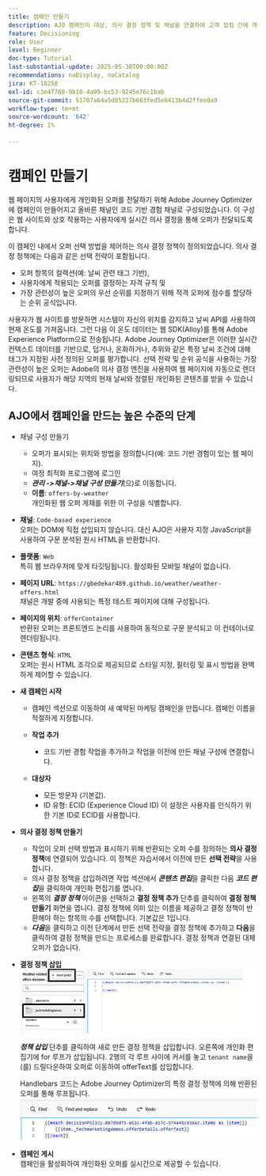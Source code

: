```yaml
---
title: 캠페인 만들기
description: AJO 캠페인이 대상, 의사 결정 정책 및 채널을 연결하여 고객 접점 간에 개인화된 오퍼를 적시에 전달하는 방법을 알아봅니다.
feature: Decisioning
role: User
level: Beginner
doc-type: Tutorial
last-substantial-update: 2025-05-30T00:00:00Z
recommendations: noDisplay, noCatalog
jira: KT-18258
exl-id: c3e4f760-9b10-4a99-bc53-9245e76c1bab
source-git-commit: 51707a64a5d05227b663fed5e0413b4d2ffee0a9
workflow-type: tm+mt
source-wordcount: '642'
ht-degree: 1%

---
```


# 캠페인 만들기

웹 페이지의 사용자에게 개인화된 오퍼를 전달하기 위해 Adobe Journey Optimizer에 캠페인이 만들어지고 올바른 채널인 코드 기반 경험 채널로 구성되었습니다. 이 구성은 웹 사이트와 상호 작용하는 사용자에게 실시간 의사 결정을 통해 오퍼가 전달되도록 합니다.

이 캠페인 내에서 오퍼 선택 방법을 제어하는 의사 결정 정책이 정의되었습니다. 의사 결정 정책에는 다음과 같은 선택 전략이 포함됩니다.

- 오퍼 항목의 컬렉션(예: 날씨 관련 태그 기반),
- 사용자에게 적용되는 오퍼를 결정하는 자격 규칙 및
- 가장 관련성이 높은 오퍼의 우선 순위를 지정하기 위해 적격 오퍼에 점수를 할당하는 순위 공식입니다.

사용자가 웹 사이트를 방문하면 시스템이 자신의 위치를 감지하고 날씨 API를 사용하여 현재 온도를 가져옵니다. 그런 다음 이 온도 데이터는 웹 SDK(Alloy)를 통해 Adobe Experience Platform으로 전송됩니다. Adobe Journey Optimizer은 이러한 실시간 컨텍스트 데이터를 기반으로, 덥거나, 온화하거나, 추위와 같은 특정 날씨 조건에 대해 태그가 지정된 사전 정의된 오퍼를 평가합니다. 선택 전략 및 순위 공식을 사용하는 가장 관련성이 높은 오퍼는 Adobe의 의사 결정 엔진을 사용하여 웹 페이지에 자동으로 렌더링되므로 사용자가 해당 지역의 현재 날씨와 정렬된 개인화된 콘텐츠를 받을 수 있습니다.


## AJO에서 캠페인을 만드는 높은 수준의 단계

- 채널 구성 만들기
   - 오퍼가 표시되는 위치와 방법을 정의합니다(예: 코드 기반 경험이 있는 웹 페이지).
   - 여정 최적화 프로그램에 로그인
   - _&#x200B;**관리 ->채널->채널 구성 만들기**&#x200B;_(으)로 이동합니다.
   - **이름**: `offers-by-weather`\
     개인화된 웹 오퍼 게재를 위한 이 구성을 식별합니다.
- **채널**:
  `Code-based experience`\
  오퍼는 DOM에 직접 삽입되지 않습니다. 대신 AJO은 사용자 지정 JavaScript을 사용하여 구문 분석된 원시 HTML을 반환합니다.
- **플랫폼**: `Web`\
  특히 웹 브라우저에 맞게 타깃팅됩니다. 활성화된 모바일 채널이 없습니다.

- **페이지 URL**: `https://gbedekar489.github.io/weather/weather-offers.html`\
  채널은 개발 중에 사용되는 특정 테스트 페이지에 대해 구성됩니다.
- **페이지의 위치**: `offerContainer`\
  반환된 오퍼는 프론트엔드 논리를 사용하여 동적으로 구문 분석되고 이 컨테이너로 렌더링됩니다.

- **콘텐츠 형식**: `HTML`\
  오퍼는 원시 HTML 조각으로 제공되므로 스타일 지정, 필터링 및 표시 방법을 완벽하게 제어할 수 있습니다.


- **새 캠페인 시작**
   - 캠페인 섹션으로 이동하여 새 예약된 마케팅 캠페인을 만듭니다. 캠페인 이름을 적절하게 지정합니다.
   - **작업 추가**
      - 코드 기반 경험 작업을 추가하고 작업을 이전에 만든 채널 구성에 연결합니다.



   - **대상자**
      - 모든 방문자 (기본값).
      - ID 유형: ECID (Experience Cloud ID)
이 설정은 사용자를 인식하기 위한 기본 ID로 ECID를 사용합니다.


- **의사 결정 정책 만들기**
   - 작업이 오퍼 선택 방법과 표시하기 위해 반환되는 오퍼 수를 정의하는 **의사 결정 정책**&#x200B;에 연결되어 있습니다. 이 정책은 자습서에서 이전에 만든 **선택 전략**&#x200B;을 사용합니다.
   - 의사 결정 정책을 삽입하려면 작업 섹션에서 **_콘텐츠 편집_**&#x200B;을 클릭한 다음 **_코드 편집_**&#x200B;을 클릭하여 개인화 편집기를 엽니다.
   - 왼쪽의 _&#x200B;**결정 정책**&#x200B;_ 아이콘을 선택하고 **결정 정책 추가** 단추를 클릭하여 **결정 정책 만들기** 화면을 엽니다. 결정 정책에 의미 있는 이름을 제공하고 결정 정책이 반환해야 하는 항목의 수를 선택합니다. 기본값은 1입니다.
   - **_다음_**&#x200B;을 클릭하고 이전 단계에서 만든 선택 전략을 결정 정책에 추가하고 **다음**&#x200B;을 클릭하여 결정 정책을 만드는 프로세스를 완료합니다. 결정 정책과 연결된 대체 오퍼가 없습니다.



- **결정 정책 삽입**
  ![개인화 편집기](assets/personalization-editor.png)

  _&#x200B;**정책 삽입**&#x200B;_ 단추를 클릭하여 새로 만든 결정 정책을 삽입합니다. 오른쪽에 개인화 편집기에 for 루프가 삽입됩니다.
2행의 각 루프 사이에 커서를 놓고 `tenant name`을(를) 드릴다운하여 오퍼로 이동하여 offerText를 삽입합니다.

  Handlebars 코드는 Adobe Journey Optimizer의 특정 결정 정책에 의해 반환된 오퍼를 통해 루프됩니다.
  ![handle-bar](assets/handlebar-code.png)

- **캠페인 게시**\
  캠페인을 활성화하여 개인화된 오퍼를 실시간으로 제공할 수 있습니다.
